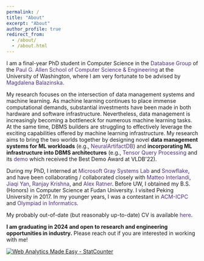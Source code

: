 ```yaml
---
permalink: /
title: "About"
excerpt: "About"
author_profile: true
redirect_from: 
  - /about/
  - /about.html
---
```


I am a final-year PhD student in Computer Science in the <a href="https://db.cs.washington.edu/" style="color: #4B2E83; text-decoration: none;">Database Group</a> of the <a href="https://www.cs.washington.edu/" style="color: #4B2E83; text-decoration: none;">Paul G. Allen School of Computer Science & Engineering</a> at the University of Washington, where I am very fortunate to be advised by <a href="https://www.cs.washington.edu/people/faculty/magda" style="color: #4B2E83; text-decoration: none;">Magdalena Balazinska</a>.

My research focuses on the intersection of data management systems and machine learning. As machine learning continues to place immense computational demands, substantial investments have been made in both hardware and software infrastructure. Nevertheless, data management is increasingly becoming a bottleneck for numerous machine learning tasks. At the same time, DBMS builders are struggling to effectively leverage the exciting capabilities offered by machine learning infrastructure. My research aims to bring the two worlds together by designing novel **data management systems for ML workloads** (e.g., <a href="https://db.cs.washington.edu/projects/neuralartifactdb/" style="color: #4B2E83; text-decoration: none;">NeuralArtifactDB</a>) and **incorporating ML infrastructure into DBMS architectures** (e.g., <a href="https://www.vldb.org/pvldb/vol15/p2811-he.pdf" style="color: #4B2E83; text-decoration: none;">Tensor Query Processing</a> and its <a href="https://www.vldb.org/pvldb/vol15/p3598-interlandi.pdf" style="color: #4B2E83; text-decoration: none;">demo</a> which received the Best Demo Award at VLDB'22).

During my PhD, I interned at <a href="https://www.microsoft.com/en-us/research/group/gray-systems-lab/" style="color: #4B2E83; text-decoration: none;">Microsoft Gray Systems Lab</a> and <a href="https://www.snowflake.com/en/" style="color: #4B2E83; text-decoration: none;">Snowflake</a>, and have been collaborating / collaborated closely with <a href="https://interesaaat.github.io/" style="color: #4B2E83; text-decoration: none;">Matteo Interlandi</a>, <a href="https://www.linkedin.com/in/jiaqiy/" style="color: #4B2E83; text-decoration: none;">Jiaqi Yan</a>, <a href="https://www.ranjaykrishna.com/" style="color: #4B2E83; text-decoration: none;">Ranjay Krishna</a>, and <a href="https://www.linkedin.com/in/alexander-ratner-038ba239/" style="color: #4B2E83; text-decoration: none;">Alex Ratner</a>. Before UW, I obtained my B.S. (Honors) in Computer Science at Fudan University. I visited Peking University in 2017. In my younger years, I was a contestant in <a href="https://en.wikipedia.org/wiki/International_Collegiate_Programming_Contest" style="color: #4B2E83; text-decoration: none;">ACM-ICPC</a> and <a href="https://en.wikipedia.org/wiki/International_Olympiad_in_Informatics" style="color: #4B2E83; text-decoration: none;">Olympiad in Informatics</a>.

My probably out-of-date (but reasonably up-to-date) CV is available <a href="https://dongheuw.github.io/files/DONGHE_CV.pdf" style="color: #4B2E83; text-decoration: none;">here</a>.

**I am graduating in 2024 and open to research and engineering opportunities in industry.** Please reach out if you are interested in working with me!


<!-- Default Statcounter code for My homepage
https://dongheuw.github.io/ -->
<script type="text/javascript">
var sc_project=12398966; 
var sc_invisible=1; 
var sc_security="9f96a5a0"; 
</script>
<script type="text/javascript"
src="https://www.statcounter.com/counter/counter.js"
async></script>
<noscript><div class="statcounter"><a title="Web Analytics
Made Easy - StatCounter" href="https://statcounter.com/"
target="_blank"><img class="statcounter"
src="https://c.statcounter.com/12398966/0/9f96a5a0/1/"
alt="Web Analytics Made Easy -
StatCounter"></a></div></noscript>
<!-- End of Statcounter Code -->
